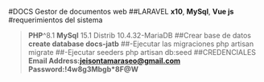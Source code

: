 #DOCS
Gestor de documentos web
##LARAVEL **x10**, **MySql**, **Vue js**
#requerimientos del sistema
>**PHP**^8.1
>**MySql** 15.1 Distrib 10.4.32-MariaDB
##Crear base de datos 
>**create database docs-jatb**
##-Ejecutar las migraciones
>php artisan migrate
##-Ejecutar seeders
>php artisan db:seed
##CREDENCIALES
>**Email Address:jeisontamaraseo@gmail.com**
>**Password:!4w8g3Mbgb*8F@W**
